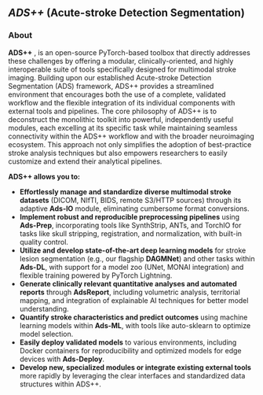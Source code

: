 ## *ADS++* (Acute-stroke Detection Segmentation)
### About
**ADS++** , is an open-source PyTorch-based toolbox that directly addresses these challenges by offering a modular, clinically-oriented, and highly interoperable suite of tools specifically designed for multimodal stroke imaging. Building upon our established Acute-stroke Detection Segmentation (ADS) framework, ADS++ provides a streamlined environment that encourages both the use of a complete, validated workflow and the flexible integration of its individual components with external tools and pipelines. The core philosophy of ADS++ is to deconstruct the monolithic toolkit into powerful, independently useful modules, each excelling at its specific task while maintaining seamless connectivity within the ADS++ workflow and with the broader neuroimaging ecosystem. This approach not only simplifies the adoption of best-practice stroke analysis techniques but also empowers researchers to easily customize and extend their analytical pipelines.

**ADS++ allows you to:**

*   **Effortlessly manage and standardize diverse multimodal stroke datasets** (DICOM, NIfTI, BIDS, remote S3/HTTP sources) through its adaptive **Ads-IO** module, eliminating cumbersome format conversions.
*   **Implement robust and reproducible preprocessing pipelines** using **Ads-Prep**, incorporating tools like SynthStrip, ANTs, and TorchIO for tasks like skull stripping, registration, and normalization, with built-in quality control.
*   **Utilize and develop state-of-the-art deep learning models** for stroke lesion segmentation (e.g., our flagship **DAGMNet**) and other tasks within **Ads-DL**, with support for a model zoo (UNet, MONAI integration) and flexible training powered by PyTorch Lightning.
*   **Generate clinically relevant quantitative analyses and automated reports** through **AdsReport**, including volumetric analysis, territorial mapping, and integration of explainable AI techniques for better model understanding.
*   **Quantify stroke characteristics and predict outcomes** using machine learning models within **Ads-ML**, with tools like auto-sklearn to optimize model selection.
*   **Easily deploy validated models** to various environments, including Docker containers for reproducibility and optimized models for edge devices with **Ads-Deploy**.
*   **Develop new, specialized modules or integrate existing external tools** more rapidly by leveraging the clear interfaces and standardized data structures within ADS++.
